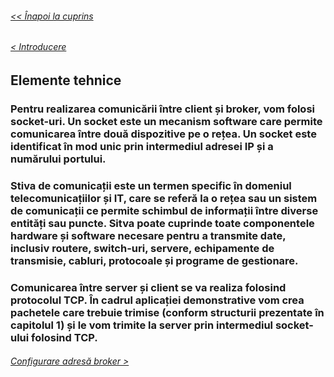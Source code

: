 ###### [<< Înapoi la cuprins](../Cuprins.md)
###### [< Introducere](01.%20Introducere.md)
## Elemente tehnice
### Pentru realizarea comunicării între client și broker, vom folosi socket-uri. Un socket este un mecanism software care permite comunicarea între două dispozitive pe o rețea. Un socket este identificat în mod unic prin intermediul adresei IP și a numărului portului. 
### Stiva de comunicații este un termen specific în domeniul telecomunicațiilor și IT, care se referă la o rețea sau un sistem de comunicații ce permite schimbul de informații între diverse entități sau puncte. Sitva poate cuprinde toate componentele hardware și software necesare pentru a transmite date, inclusiv routere, switch-uri, servere, echipamente de transmisie, cabluri, protocoale și programe de gestionare.
### Comunicarea între server și client se va realiza folosind protocolul TCP. În cadrul aplicației demonstrative vom crea pachetele care trebuie trimise (conform structurii prezentate în capitolul 1) și le vom trimite la server prin intermediul socket-ului folosind TCP.
###### [Configurare adresă broker >](03.%20Configurare%20adresă%20broker.md)
